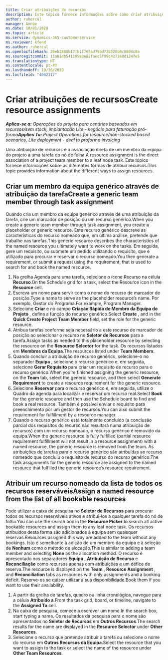 ```yaml
---
title: Criar atribuições de recursos
description: Este tópico fornece informações sobre como criar atribuições de recursos genéricos e nomeados.
author: ruhercul
manager: Annbe
ms.date: 10/01/2020
ms.topic: article
ms.service: dynamics-365-customerservice
ms.reviewer: kfend
ms.author: ruhercul
ms.openlocfilehash: 20eb3880b17fb1f765ad79bd720520b0c8004c0a
ms.sourcegitcommit: 11a61db54119503e82faec5f99c4273e8d1247e5
ms.translationtype: HT
ms.contentlocale: pt-PT
ms.lasthandoff: 10/16/2020
ms.locfileid: "4082317"
---
```

# <a name="create-resource-assignments"></a><span data-ttu-id="1c17f-103">Criar atribuições de recursos</span><span class="sxs-lookup"><span data-stu-id="1c17f-103">Create resource assignments</span></span>

<span data-ttu-id="1c17f-104">_**Aplica-se a:** Operações do projeto para cenários baseados em recursos/sem stock, implantação Lite - negócio para faturação pró-forma_</span><span class="sxs-lookup"><span data-stu-id="1c17f-104">_**Applies To:** Project Operations for resource/non-stocked based scenarios, Lite deployment - deal to proforma invoicing_</span></span>


<span data-ttu-id="1c17f-105">Uma atribuição de recursos é a associação direta de um membro da equipa do projeto a uma tarefa do nó de folha.</span><span class="sxs-lookup"><span data-stu-id="1c17f-105">A resource assignment is the direct association of a project team member to a leaf node task.</span></span> <span data-ttu-id="1c17f-106">Este tópico fornece informações sobre as diferentes formas de atribuir recursos.</span><span class="sxs-lookup"><span data-stu-id="1c17f-106">This topic provides information about the different ways to assign resources.</span></span>

## <a name="create-a-generic-team-member-through-task-assignment"></a><span data-ttu-id="1c17f-107">Criar um membro da equipa genérico através de atribuição da tarefa</span><span class="sxs-lookup"><span data-stu-id="1c17f-107">Create a generic team member through task assignment</span></span>


<span data-ttu-id="1c17f-108">Quando cria um membro da equipa genérico através de uma atribuição da tarefa, crie um marcador de posição ou um recurso genérico.</span><span class="sxs-lookup"><span data-stu-id="1c17f-108">When you create a generic team member through task assignment, you create a placeholder or generic resource.</span></span> <span data-ttu-id="1c17f-109">Este recurso genérico descreve as características do recurso nomeado que, em última análise, pretende que trabalhe nas tarefas.</span><span class="sxs-lookup"><span data-stu-id="1c17f-109">This generic resource describes the characteristics of the named resource you ultimately want to work on the tasks.</span></span> <span data-ttu-id="1c17f-110">Em seguida, gere um requisito, ou submete um pedido utilizando o requisito, que é utilizado para procurar e reservar o recurso nomeado.</span><span class="sxs-lookup"><span data-stu-id="1c17f-110">You then generate a requirement, or submit a request using the requirement, that is used to search for and book the named resource.</span></span>

1. <span data-ttu-id="1c17f-111">Na grelha Agenda para uma tarefa, selecione o ícone Recurso na célula **Recurso**.</span><span class="sxs-lookup"><span data-stu-id="1c17f-111">On the Schedule grid for a task, select the Resource icon in the **Resource** cell.</span></span>
2. <span data-ttu-id="1c17f-112">Escreva um nome para servir como o nome do recurso de marcador de posição.</span><span class="sxs-lookup"><span data-stu-id="1c17f-112">Type a name to serve as the placeholder resource’s name.</span></span> <span data-ttu-id="1c17f-113">Por exemplo, Gestor do Programa.</span><span class="sxs-lookup"><span data-stu-id="1c17f-113">For example, Program Manager.</span></span>
3. <span data-ttu-id="1c17f-114">Selecione **Criar** e no campo **Criação Rápida de Membro da Equipa do Projeto** , defina a função do recurso genérico.</span><span class="sxs-lookup"><span data-stu-id="1c17f-114">Select **Create** , and in the **Quick Create Project Team Member** field, set the role for the generic resource.</span></span>
4. <span data-ttu-id="1c17f-115">Atribua tarefas conforme seja necessário a este recurso de marcador de posição ao selecionar o recurso no **Seletor de Recursos** para a tarefa.</span><span class="sxs-lookup"><span data-stu-id="1c17f-115">Assign tasks as needed to this placeholder resource by selecting the resource on the **Resource Selector** for the task.</span></span> <span data-ttu-id="1c17f-116">Os recursos listados em **Membros da Equipa**.</span><span class="sxs-lookup"><span data-stu-id="1c17f-116">The resources listed under **Team Members**.</span></span>
5. <span data-ttu-id="1c17f-117">Quando concluir a atribuição de recurso genérico, selecione-o no separador **Equipa** , selecione o recurso genérico e, em seguida, selecione **Gerar Requisito** para criar um requisito de recurso para o recurso genérico.</span><span class="sxs-lookup"><span data-stu-id="1c17f-117">When you’re finished assigning the generic resource, on the **Team** tab, select the generic resource, and then select **Generate Requirement** to create a resource requirement for the generic resource.</span></span>
6. <span data-ttu-id="1c17f-118">Selecione **Reservar** para o recurso genérico e, em seguida, utilize o Quadro da agenda para localizar e reservar um recurso real.</span><span class="sxs-lookup"><span data-stu-id="1c17f-118">Select **Book** for the generic resource and then use the Schedule board to find and book a real resource.</span></span> <span data-ttu-id="1c17f-119">Também é possível enviar o requisito para preenchimento por um gestor de recursos.</span><span class="sxs-lookup"><span data-stu-id="1c17f-119">You can also submit the requirement for fulfillment by a resource manager.</span></span>
7. <span data-ttu-id="1c17f-120">Quando o recurso genérico está totalmente concluído (a conclusão parcial dos requisitos do recurso não resultará numa atribuição de recursos) com um recurso nomeado, o recurso genérico é removido da equipa.</span><span class="sxs-lookup"><span data-stu-id="1c17f-120">When the generic resource is fully fulfilled (partial resource requirement fulfillment will not result in a resource assignment) with a named resource, the generic resource is removed from the team.</span></span> <span data-ttu-id="1c17f-121">As atribuições de tarefas para o recurso genérico são atribuídas ao recurso nomeado que concluiu o requisito de recurso do recurso genérico.</span><span class="sxs-lookup"><span data-stu-id="1c17f-121">The task assignments for the generic resource are assigned to the named resource that fulfilled the generic resource’s resource requirement.</span></span>

## <a name="assign-a-named-resource-from-the-list-of-all-bookable-resources"></a><span data-ttu-id="1c17f-122">Atribuir um recurso nomeado da lista de todos os recursos reserváveis</span><span class="sxs-lookup"><span data-stu-id="1c17f-122">Assign a named resource from the list of all bookable resources</span></span>

<span data-ttu-id="1c17f-123">Pode utilizar a caixa de pesquisa no **Seletor de Recursos** para procurar todos os recursos reserváveis ativos e atribui-los a qualquer tarefa do nó de folha.</span><span class="sxs-lookup"><span data-stu-id="1c17f-123">You can use the search box in the **Resource Picker** to search all active bookable resources and assign them to any leaf node task.</span></span> <span data-ttu-id="1c17f-124">Os recursos atribuídos desta forma são adicionados à equipa sem quaisquer reservas.</span><span class="sxs-lookup"><span data-stu-id="1c17f-124">Resources assigned this way are added to the team without any bookings.</span></span> <span data-ttu-id="1c17f-125">Isto é semelhante à adição de um membro da equipa e à seleção de **Nenhum** como o método de alocação.</span><span class="sxs-lookup"><span data-stu-id="1c17f-125">This is similar to adding a team member and selecting **None** as the allocation method.</span></span> <span data-ttu-id="1c17f-126">O recurso é apresentado nos separadores **Equipa** , **Atribuição de Recurso** e **Reconciliação** como recursos apenas com atribuições e um défice de reserva.</span><span class="sxs-lookup"><span data-stu-id="1c17f-126">The resource is displayed on the **Team** , **Resource Assignment** , and **Reconciliation** tabs as resources with only assignments and a booking deficit.</span></span> <span data-ttu-id="1c17f-127">Reserve-os se quiser utilizar a sua disponibilidade.</span><span class="sxs-lookup"><span data-stu-id="1c17f-127">Book them if you want to use their availability.</span></span>

1. <span data-ttu-id="1c17f-128">A partir da grelha de tarefas, quadro ou linha cronológica, navegue para a célula **Atribuído a**.</span><span class="sxs-lookup"><span data-stu-id="1c17f-128">From the task grid, board, or timeline, navigate to the **Assigned To** cell.</span></span>
2. <span data-ttu-id="1c17f-129">Na caixa de pesquisa, comece a escrever um nome.</span><span class="sxs-lookup"><span data-stu-id="1c17f-129">In the search box, start typing a name.</span></span> <span data-ttu-id="1c17f-130">Os resultados da pesquisa para o nome são apresentados no **Seletor de Recursos** em **Outros Recursos**.</span><span class="sxs-lookup"><span data-stu-id="1c17f-130">The search results for the name are displayed in the **Resource Selector** under **Other Resources**.</span></span>
3. <span data-ttu-id="1c17f-131">Selecione o recurso que pretende atribuir à tarefa ou selecione o nome do recurso em **Outros Recursos da Equipa**.</span><span class="sxs-lookup"><span data-stu-id="1c17f-131">Select the resource that you want to assign to the task or select the name of the resource under **Other Team Resources**.</span></span>
